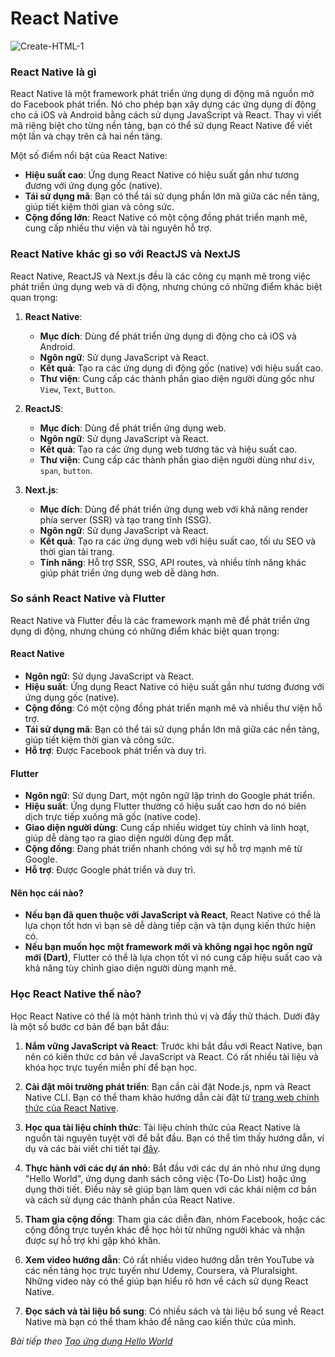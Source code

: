 # React Native

![Create-HTML-1](images/todo.png) 

### React Native là gì
React Native là một framework phát triển ứng dụng di động mã nguồn mở do Facebook phát triển. Nó cho phép bạn xây dựng các ứng dụng di động cho cả iOS và Android bằng cách sử dụng JavaScript và React. Thay vì viết mã riêng biệt cho từng nền tảng, bạn có thể sử dụng React Native để viết một lần và chạy trên cả hai nền tảng.

Một số điểm nổi bật của React Native:
- **Hiệu suất cao**: Ứng dụng React Native có hiệu suất gần như tương đương với ứng dụng gốc (native).
- **Tái sử dụng mã**: Bạn có thể tái sử dụng phần lớn mã giữa các nền tảng, giúp tiết kiệm thời gian và công sức.
- **Cộng đồng lớn**: React Native có một cộng đồng phát triển mạnh mẽ, cung cấp nhiều thư viện và tài nguyên hỗ trợ.

### React Native khác gì so với ReactJS và NextJS

React Native, ReactJS và Next.js đều là các công cụ mạnh mẽ trong việc phát triển ứng dụng web và di động, nhưng chúng có những điểm khác biệt quan trọng:

1. **React Native**:
   - **Mục đích**: Dùng để phát triển ứng dụng di động cho cả iOS và Android.
   - **Ngôn ngữ**: Sử dụng JavaScript và React.
   - **Kết quả**: Tạo ra các ứng dụng di động gốc (native) với hiệu suất cao.
   - **Thư viện**: Cung cấp các thành phần giao diện người dùng gốc như `View`, `Text`, `Button`.

2. **ReactJS**:
   - **Mục đích**: Dùng để phát triển ứng dụng web.
   - **Ngôn ngữ**: Sử dụng JavaScript và React.
   - **Kết quả**: Tạo ra các ứng dụng web tương tác và hiệu suất cao.
   - **Thư viện**: Cung cấp các thành phần giao diện người dùng như `div`, `span`, `button`.

3. **Next.js**:
   - **Mục đích**: Dùng để phát triển ứng dụng web với khả năng render phía server (SSR) và tạo trang tĩnh (SSG).
   - **Ngôn ngữ**: Sử dụng JavaScript và React.
   - **Kết quả**: Tạo ra các ứng dụng web với hiệu suất cao, tối ưu SEO và thời gian tải trang.
   - **Tính năng**: Hỗ trợ SSR, SSG, API routes, và nhiều tính năng khác giúp phát triển ứng dụng web dễ dàng hơn.

### So sánh React Native và Flutter

React Native và Flutter đều là các framework mạnh mẽ để phát triển ứng dụng di động, nhưng chúng có những điểm khác biệt quan trọng:

#### React Native
- **Ngôn ngữ**: Sử dụng JavaScript và React.
- **Hiệu suất**: Ứng dụng React Native có hiệu suất gần như tương đương với ứng dụng gốc (native).
- **Cộng đồng**: Có một cộng đồng phát triển mạnh mẽ và nhiều thư viện hỗ trợ.
- **Tái sử dụng mã**: Bạn có thể tái sử dụng phần lớn mã giữa các nền tảng, giúp tiết kiệm thời gian và công sức.
- **Hỗ trợ**: Được Facebook phát triển và duy trì.

#### Flutter
- **Ngôn ngữ**: Sử dụng Dart, một ngôn ngữ lập trình do Google phát triển.
- **Hiệu suất**: Ứng dụng Flutter thường có hiệu suất cao hơn do nó biên dịch trực tiếp xuống mã gốc (native code).
- **Giao diện người dùng**: Cung cấp nhiều widget tùy chỉnh và linh hoạt, giúp dễ dàng tạo ra giao diện người dùng đẹp mắt.
- **Cộng đồng**: Đang phát triển nhanh chóng với sự hỗ trợ mạnh mẽ từ Google.
- **Hỗ trợ**: Được Google phát triển và duy trì.

#### Nên học cái nào?
- **Nếu bạn đã quen thuộc với JavaScript và React**, React Native có thể là lựa chọn tốt hơn vì bạn sẽ dễ dàng tiếp cận và tận dụng kiến thức hiện có.
- **Nếu bạn muốn học một framework mới và không ngại học ngôn ngữ mới (Dart)**, Flutter có thể là lựa chọn tốt vì nó cung cấp hiệu suất cao và khả năng tùy chỉnh giao diện người dùng mạnh mẽ.

### Học React Native thế nào?

Học React Native có thể là một hành trình thú vị và đầy thử thách. Dưới đây là một số bước cơ bản để bạn bắt đầu:

1. **Nắm vững JavaScript và React**: Trước khi bắt đầu với React Native, bạn nên có kiến thức cơ bản về JavaScript và React. Có rất nhiều tài liệu và khóa học trực tuyến miễn phí để bạn học.

2. **Cài đặt môi trường phát triển**: Bạn cần cài đặt Node.js, npm và React Native CLI. Bạn có thể tham khảo hướng dẫn cài đặt từ [trang web chính thức của React Native](https://reactnative.dev/docs/environment-setup).

3. **Học qua tài liệu chính thức**: Tài liệu chính thức của React Native là nguồn tài nguyên tuyệt vời để bắt đầu. Bạn có thể tìm thấy hướng dẫn, ví dụ và các bài viết chi tiết tại [đây](https://reactnative.dev/docs/getting-started).

4. **Thực hành với các dự án nhỏ**: Bắt đầu với các dự án nhỏ như ứng dụng "Hello World", ứng dụng danh sách công việc (To-Do List) hoặc ứng dụng thời tiết. Điều này sẽ giúp bạn làm quen với các khái niệm cơ bản và cách sử dụng các thành phần của React Native.

5. **Tham gia cộng đồng**: Tham gia các diễn đàn, nhóm Facebook, hoặc các cộng đồng trực tuyến khác để học hỏi từ những người khác và nhận được sự hỗ trợ khi gặp khó khăn.

6. **Xem video hướng dẫn**: Có rất nhiều video hướng dẫn trên YouTube và các nền tảng học trực tuyến như Udemy, Coursera, và Pluralsight. Những video này có thể giúp bạn hiểu rõ hơn về cách sử dụng React Native.

7. **Đọc sách và tài liệu bổ sung**: Có nhiều sách và tài liệu bổ sung về React Native mà bạn có thể tham khảo để nâng cao kiến thức của mình.

*Bài tiếp theo [Tạo ứng dụng Hello World](session_02_setup.md)*